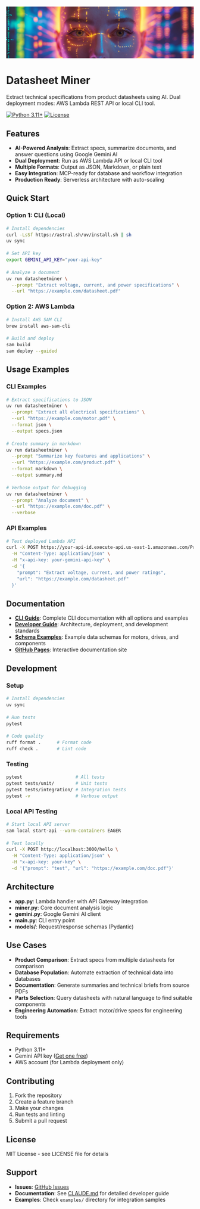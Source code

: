 ![datasheetminer.jpg](docs/datasheetminer.jpg)
# Datasheet Miner

Extract technical specifications from product datasheets using AI. Dual deployment modes: AWS Lambda REST API or local CLI tool.

[![Python 3.11+](https://img.shields.io/badge/python-3.11+-blue.svg)](https://www.python.org/downloads/)
[![License](https://img.shields.io/badge/license-MIT-green.svg)](LICENSE)

## Features

- **AI-Powered Analysis**: Extract specs, summarize documents, and answer questions using Google Gemini AI
- **Dual Deployment**: Run as AWS Lambda API or local CLI tool
- **Multiple Formats**: Output as JSON, Markdown, or plain text
- **Easy Integration**: MCP-ready for database and workflow integration
- **Production Ready**: Serverless architecture with auto-scaling

## Quick Start

### Option 1: CLI (Local)

```bash
# Install dependencies
curl -LsSf https://astral.sh/uv/install.sh | sh
uv sync

# Set API key
export GEMINI_API_KEY="your-api-key"

# Analyze a document
uv run datasheetminer \
  --prompt "Extract voltage, current, and power specifications" \
  --url "https://example.com/datasheet.pdf"
```

### Option 2: AWS Lambda

```bash
# Install AWS SAM CLI
brew install aws-sam-cli

# Build and deploy
sam build
sam deploy --guided
```

## Usage Examples

### CLI Examples

```bash
# Extract specifications to JSON
uv run datasheetminer \
  --prompt "Extract all electrical specifications" \
  --url "https://example.com/motor.pdf" \
  --format json \
  --output specs.json

# Create summary in markdown
uv run datasheetminer \
  --prompt "Summarize key features and applications" \
  --url "https://example.com/product.pdf" \
  --format markdown \
  --output summary.md

# Verbose output for debugging
uv run datasheetminer \
  --prompt "Analyze document" \
  --url "https://example.com/doc.pdf" \
  --verbose
```

### API Examples

```bash
# Test deployed Lambda API
curl -X POST https://your-api-id.execute-api.us-east-1.amazonaws.com/Prod/hello \
  -H "Content-Type: application/json" \
  -H "x-api-key: your-gemini-api-key" \
  -d '{
    "prompt": "Extract voltage, current, and power ratings",
    "url": "https://example.com/datasheet.pdf"
  }'
```

## Documentation

- **[CLI Guide](CLI_README.md)**: Complete CLI documentation with all options and examples
- **[Developer Guide](CLAUDE.md)**: Architecture, deployment, and development standards
- **[Schema Examples](SCHEMA.md)**: Example data schemas for motors, drives, and components
- **[GitHub Pages](https://yourusername.github.io/datasheetminer/)**: Interactive documentation site

## Development

### Setup
```bash
# Install dependencies
uv sync

# Run tests
pytest

# Code quality
ruff format .      # Format code
ruff check .       # Lint code
```

### Testing
```bash
pytest                    # All tests
pytest tests/unit/        # Unit tests
pytest tests/integration/ # Integration tests
pytest -v                 # Verbose output
```

### Local API Testing
```bash
# Start local API server
sam local start-api --warm-containers EAGER

# Test locally
curl -X POST http://localhost:3000/hello \
  -H "Content-Type: application/json" \
  -H "x-api-key: your-key" \
  -d '{"prompt": "test", "url": "https://example.com/doc.pdf"}'
```

## Architecture

- **app.py**: Lambda handler with API Gateway integration
- **miner.py**: Core document analysis logic
- **gemini.py**: Google Gemini AI client
- **__main__.py**: CLI entry point
- **models/**: Request/response schemas (Pydantic)

## Use Cases

- **Product Comparison**: Extract specs from multiple datasheets for comparison
- **Database Population**: Automate extraction of technical data into databases
- **Documentation**: Generate summaries and technical briefs from source PDFs
- **Parts Selection**: Query datasheets with natural language to find suitable components
- **Engineering Automation**: Extract motor/drive specs for engineering tools

## Requirements

- Python 3.11+
- Gemini API key ([Get one free](https://aistudio.google.com/))
- AWS account (for Lambda deployment only)

## Contributing

1. Fork the repository
2. Create a feature branch
3. Make your changes
4. Run tests and linting
5. Submit a pull request

## License

MIT License - see LICENSE file for details

## Support

- **Issues**: [GitHub Issues](https://github.com/yourusername/datasheetminer/issues)
- **Documentation**: See [CLAUDE.md](CLAUDE.md) for detailed developer guide
- **Examples**: Check `examples/` directory for integration samples
